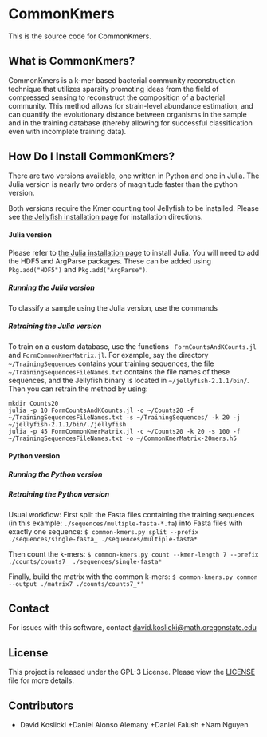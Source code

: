 # CommonKmers #
This is the source code for CommonKmers.

## What is CommonKmers? ##
CommonKmers is a k-mer based bacterial community reconstruction technique that utilizes sparsity promoting ideas from the field of compressed sensing to reconstruct the composition of a bacterial community. This method allows for strain-level abundance estimation, and can quantify the evolutionary distance between organisms in the sample and in the training database (thereby allowing for successful classification even with incomplete training data).


## How Do I Install CommonKmers? ##
There are two versions available, one written in Python and one in Julia. The Julia version is nearly two orders of magnitude faster than the python version.

Both versions require the Kmer counting tool Jellyfish to be installed. Please see [the Jellyfish installation page](http://www.genome.umd.edu/jellyfish.html) for installation directions.

#### Julia version ####
Please refer to [the Julia installation page](http://julialang.org/downloads/) to install Julia.
You will need to add the HDF5 and ArgParse packages. These can be added using `Pkg.add("HDF5")` and `Pkg.add("ArgParse")`.

##### Running the Julia version #####
To classify a sample using the Julia version, use the commands

##### Retraining the Julia version #####
To train on a custom database, use the functions ` FormCountsAndKCounts.jl` and `FormCommonKmerMatrix.jl`. For example, say the directory `~/TrainingSequences` contains your training sequences, the file `~/TrainingSequencesFileNames.txt` contains the file names of these sequences, and the Jellyfish binary is located in `~/jellyfish-2.1.1/bin/`. Then you can retrain the method by using:
```
mkdir Counts20
julia -p 10 FormCountsAndKCounts.jl -o ~/Counts20 -f ~/TrainingSequencesFileNames.txt -s ~/TrainingSequences/ -k 20 -j ~/jellyfish-2.1.1/bin/./jellyfish
julia -p 45 FormCommonKmerMatrix.jl -c ~/Counts20 -k 20 -s 100 -f ~/TrainingSequencesFileNames.txt -o ~/CommonKmerMatrix-20mers.h5
```



#### Python version ####
##### Running the Python version #####

##### Retraining the Python version #####
Usual workflow:
First split the Fasta files containing the training sequences (in this example: `./sequences/multiple-fasta-*.fa`) into Fasta files with exactly one sequence:
`$ common-kmers.py split --prefix ./sequences/single-fasta_ ./sequences/multiple-fasta*`

Then count the k-mers:
`$ common-kmers.py count --kmer-length 7 --prefix ./counts/counts7_ ./sequences/single-fasta*`

Finally, build the matrix with the common k-mers:
`$ common-kmers.py common --output ./matrix7 ./counts/counts7_*'`

## Contact ##
For issues with this software, contact david.koslicki@math.oregonstate.edu


## License ##
This project is released under the GPL-3 License. Please view the [LICENSE](LICENSE)
file for more details.


## Contributors ##
+ David Koslicki
+Daniel Alonso Alemany
+Daniel Falush
+Nam Nguyen
